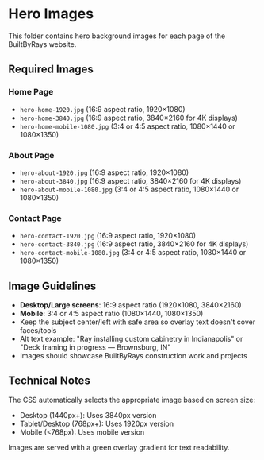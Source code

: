 # Hero Images

This folder contains hero background images for each page of the BuiltByRays website.

## Required Images

### Home Page

- `hero-home-1920.jpg` (16:9 aspect ratio, 1920×1080)
- `hero-home-3840.jpg` (16:9 aspect ratio, 3840×2160 for 4K displays)
- `hero-home-mobile-1080.jpg` (3:4 or 4:5 aspect ratio, 1080×1440 or 1080×1350)

### About Page

- `hero-about-1920.jpg` (16:9 aspect ratio, 1920×1080)
- `hero-about-3840.jpg` (16:9 aspect ratio, 3840×2160 for 4K displays)
- `hero-about-mobile-1080.jpg` (3:4 or 4:5 aspect ratio, 1080×1440 or 1080×1350)

### Contact Page

- `hero-contact-1920.jpg` (16:9 aspect ratio, 1920×1080)
- `hero-contact-3840.jpg` (16:9 aspect ratio, 3840×2160 for 4K displays)
- `hero-contact-mobile-1080.jpg` (3:4 or 4:5 aspect ratio, 1080×1440 or 1080×1350)

## Image Guidelines

- **Desktop/Large screens**: 16:9 aspect ratio (1920×1080, 3840×2160)
- **Mobile**: 3:4 or 4:5 aspect ratio (1080×1440, 1080×1350)
- Keep the subject center/left with safe area so overlay text doesn't cover faces/tools
- Alt text example: "Ray installing custom cabinetry in Indianapolis" or "Deck framing in progress — Brownsburg, IN"
- Images should showcase BuiltByRays construction work and projects

## Technical Notes

The CSS automatically selects the appropriate image based on screen size:

- Desktop (1440px+): Uses 3840px version
- Tablet/Desktop (768px+): Uses 1920px version
- Mobile (<768px): Uses mobile version

Images are served with a green overlay gradient for text readability.

